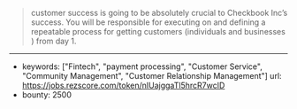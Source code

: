 >customer success is going to be absolutely crucial to Checkbook Inc’s success. You will be responsible for executing on and defining a repeatable process for getting customers (individuals and businesses ) from day 1.
------
- keywords: ["Fintech", "payment processing", "Customer Service", "Community Management", "Customer Relationship Management"]
url: https://jobs.rezscore.com/token/nIUajggaTl5hrcR7wcID
- bounty: 2500
